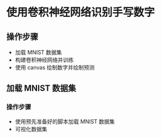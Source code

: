 # 使用卷积神经网络识别手写数字

## 操作步骤

-   加载 MNIST 数据集
-   构建卷积神经网络并训练
-   使用 canvas 绘制数字并绘制预测

## 加载 MNIST 数据集

### 操作步骤

-   使用预先准备好的脚本加载 MNIST 数据集
-   可视化数据集

